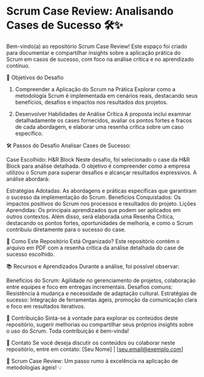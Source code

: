 # Scrum Case Review: Analisando Cases de Sucesso 🛠️✨
Bem-vindo(a) ao repositório Scrum Case Review! Este espaço foi criado para documentar e compartilhar insights sobre a aplicação prática do Scrum em casos de sucesso, com foco na análise crítica e no aprendizado contínuo.

📌 Objetivos do Desafio
1. Compreender a Aplicação do Scrum na Prática
Explorar como a metodologia Scrum é implementada em cenários reais, destacando seus benefícios, desafios e impactos nos resultados dos projetos.

2. Desenvolver Habilidades de Análise Crítica
A proposta inclui examinar detalhadamente os cases fornecidos, avaliar os pontos fortes e fracos de cada abordagem, e elaborar uma resenha crítica sobre um caso específico.

🛠️ Passos do Desafio
Analisar Cases de Sucesso:

Case Escolhido: H&R Block
Neste desafio, foi selecionado o case da H&R Block para análise detalhada. O objetivo é compreender como a empresa utilizou o Scrum para superar desafios e alcançar resultados expressivos. A análise abordará:

Estratégias Adotadas: As abordagens e práticas específicas que garantiram o sucesso da implementação do Scrum.
Benefícios Conquistados: Os impactos positivos do Scrum nos processos e resultados do projeto.
Lições Aprendidas: Os principais aprendizados que podem ser aplicados em outros contextos.
Além disso, será elaborada uma Resenha Crítica, destacando os pontos fortes, oportunidades de melhoria, e como o Scrum contribuiu diretamente para o sucesso do case.

🚀 Como Este Repositório Está Organizado?
Este repositório contém o arquivo em PDF com a resenha crítica da análise detalhada do case de sucesso escolhido.

📚 Recursos e Aprendizados
Durante a análise, foi possível observar:

Benefícios do Scrum: Agilidade no gerenciamento de projetos, colaboração entre equipes e foco em entregas incrementais.
Desafios comuns: Resistência à mudança e necessidade de adaptação cultural.
Estratégias de sucesso: Integração de ferramentas ágeis, promoção da comunicação clara e foco em resultados iterativos.

🤝 Contribuição
Sinta-se à vontade para explorar os conteúdos deste repositório, sugerir melhorias ou compartilhar seus próprios insights sobre o uso do Scrum. Toda contribuição é bem-vinda!

📧 Contato
Se você deseja discutir os conteúdos ou colaborar neste repositório, entre em contato:
[Seu Nome] | [seu.email@exemplo.com]

📂 Scrum Case Review: Um passo rumo à excelência na aplicação de metodologias ágeis! 💡






